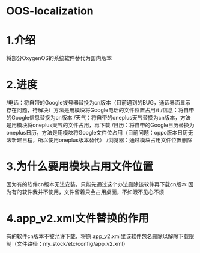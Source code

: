 # OOS-localization
# 1.介绍
  将部分OxygenOS的系统软件替代为国内版本
# 2.进度
  /电话：将自带的Google拨号器替换为cn版本（目前遇到的BUG，通话界面显示存在问题，待解决）方法是用模块将Google电话的文件位置占用\t
  /信息：将自带的Google信息替换为cn版本
  /天气：将自带的oneplus天气替换为cn版本，方法是用模块将oneplus天气的文件占用，再下载
  /日历：将自带的Google日历替换为oneplus日历，方法是用模块将Google文件位占用（目前问题：oppo版本日历无法新建日程，所以使用oneplus版本替代）
  /浏览器：通过模块占用文件位置删除
# 3.为什么要用模块占用文件位置
  因为有的软件cn版本无法安装，只能先通过这个办法删除该软件再下载cn版本
  因为有的软件我并不使用，文件留着只会占用桌面，不如眼不见心不烦
# 4.app_v2.xml文件替换的作用
  有的软件cn版本不被允许下载，将原 app_v2.xml里该软件包名删除以解除下载限制（文件路径：my_stock/etc/config/app_v2.xml）
